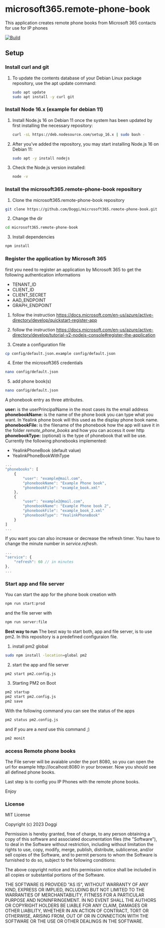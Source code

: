 # microsoft365.remote-phone-book

This application creates remote phone books from Microsoft 365 contacts for use for IP phones

[![Build](https://github.com/Doggi/microsoft365.remote-phone-book/actions/workflows/build.yml/badge.svg)](https://github.com/Doggi/microsoft365.remote-phone-book/actions/workflows/build.yml)

## Setup

### Install curl and git

1. To update the contents database of your Debian Linux package repository, use the apt update command:

    ```bash
    sudo apt update
    sudo apt install -y curl git
    ```

### Install Node 16.x (example for debian 11)

1. Install Node.js 16 on Debian 11 once the system has been updated by first installing the necessary repository:

    ```bash
    curl -sL https://deb.nodesource.com/setup_16.x | sudo bash -
    ```

2. After you’ve added the repository, you may start installing Node.js 16 on Debian 11:

    ```bash
    sudo apt -y install nodejs
    ```

3. Check the Node.js version installed:

    ```bash
    node -v
    ```

### Install the microsoft365.remote-phone-book repository

1. Clone the microsoft365.remote-phone-book repository

```bash
git clone https://github.com/Doggi/microsoft365.remote-phone-book.git
```

2. Change the dir

```bash
cd microsoft365.remote-phone-book
```

3. Install dependencies

```bash
npm install
```

### Register the application by Microsoft 365

first you need to register an application by Microsoft 365 to get the following authentication informations

-   TENANT_ID
-   CLIENT_ID
-   CLIENT_SECRET
-   AAD_ENDPOINT
-   GRAPH_ENDPOINT

1. follow the instruction https://docs.microsoft.com/en-us/azure/active-directory/develop/quickstart-register-app

2. follow the instruction https://docs.microsoft.com/en-us/azure/active-directory/develop/tutorial-v2-nodejs-console#register-the-application

3. Create a configuration file

```bash
cp config/default.json.example config/default.json
```

4. Enter the microsoft365 credentials

```bash
nano config/default.json
```

5. add phone book(s)

```bash
nano config/default.json
```

A phonebook entry as three attributes.

**user:** is the userPrincipalName in the most cases its the email address  
**phonebookName:** is the name of the phone book you can type what you want. In Yealink phone book will this used as the display phone book name.  
**phonebookFile:** is the filename of the phonebook how the app will save it in the folder _remote_phone_books_ and how you can access it over http  
**phonebookType:** (optional) is the type of phonebook that will be use. Currently the following phonebooks implemented:

-   YealinkPhoneBook (default value)
-   YealinkPhoneBookWithType

```javascript
...
"phonebooks": [
    {
        "user": "example@mail.com",
        "phonebookName": "Example Phone book",
        "phonebookFile": "example_book.xml"
    },
    {
        "user": "example2@mail.com",
        "phonebookName": "Example Phone book 2",
        "phonebookFile": "example_book_2.xml"
        "phonebookType": "YealinkPhoneBook"
    }
]
...
```

If you want you can also increase or decrease the refresh timer. You have to change the minute number in _service.refresh_.

```javascript
...
"service": {
    "refresh": 60 // in minutes
},
...
```

### Start app and file server

You can start the app for the phone book creation with

```bash
npm run start:prod
```

and the file server with

```bash
npm run server:file
```

**Best way to run**
The best way to start both, app and file server, is to use pm2. In this repository is a predefined configuraion file.

1. install pm2 global

```bash
sudo npm install -location=global pm2
```

2. start the app and file server

```bash
pm2 start pm2.config.js
```

3. Starting PM2 on Boot

```bash
pm2 startup
pm2 start pm2.config.js
pm2 save
```

With the following command you can see the status of the apps

```bash
pm2 status pm2.config.js
```

and if you are a _nerd_ use this command ;)

```bash
pm2 monit
```

### access Remote phone books

The File server will be avaiable under the port 8080, so you can open the url for example http://localhost:8080 in your browser. Now you should see all defined phone books.

Last step is to config you IP Phones with the remote phone books.

Enjoy

### License

MIT License

Copyright (c) 2023 Doggi

Permission is hereby granted, free of charge, to any person obtaining a copy
of this software and associated documentation files (the "Software"), to deal
in the Software without restriction, including without limitation the rights
to use, copy, modify, merge, publish, distribute, sublicense, and/or sell
copies of the Software, and to permit persons to whom the Software is
furnished to do so, subject to the following conditions:

The above copyright notice and this permission notice shall be included in all
copies or substantial portions of the Software.

THE SOFTWARE IS PROVIDED "AS IS", WITHOUT WARRANTY OF ANY KIND, EXPRESS OR
IMPLIED, INCLUDING BUT NOT LIMITED TO THE WARRANTIES OF MERCHANTABILITY,
FITNESS FOR A PARTICULAR PURPOSE AND NONINFRINGEMENT. IN NO EVENT SHALL THE
AUTHORS OR COPYRIGHT HOLDERS BE LIABLE FOR ANY CLAIM, DAMAGES OR OTHER
LIABILITY, WHETHER IN AN ACTION OF CONTRACT, TORT OR OTHERWISE, ARISING FROM,
OUT OF OR IN CONNECTION WITH THE SOFTWARE OR THE USE OR OTHER DEALINGS IN THE
SOFTWARE.

